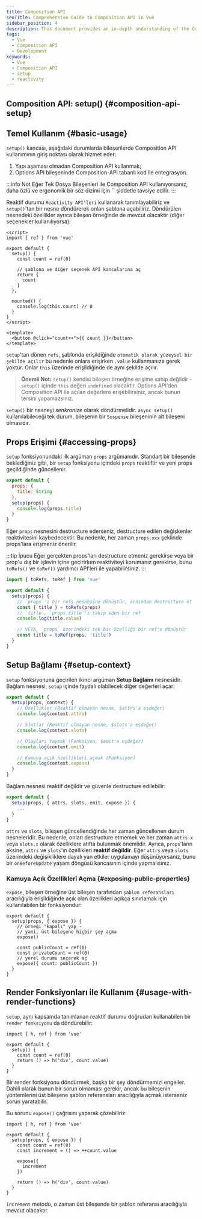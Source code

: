 ```yaml
---
title: Composition API
seoTitle: Comprehensive Guide to Composition API in Vue
sidebar_position: 4
description: This document provides an in-depth understanding of the Composition API, its usage in Vue components, and best practices for effective implementation.
tags: 
  - Vue
  - Composition API
  - Development
keywords: 
  - Vue
  - Composition API
  - setup
  - reactivity
---
```

## Composition API: setup() {#composition-api-setup}

## Temel Kullanım {#basic-usage}

`setup()` kancası, aşağıdaki durumlarda bileşenlerde Composition API kullanımının giriş noktası olarak hizmet eder:

1. Yapı aşaması olmadan Composition API kullanmak;
2. Options API bileşeninde Composition-API tabanlı kod ile entegrasyon.

:::info Not
Eğer Tek Dosya Bileşenleri ile Composition API kullanıyorsanız, daha özlü ve ergonomik bir söz dizimi için `` şiddetle tavsiye edilir.
:::

Reaktif durumu `Reactivity API'leri` kullanarak tanımlayabiliriz ve `setup()`'tan bir nesne döndürerek onları şablona açabiliriz. Döndürülen nesnedeki özellikler ayrıca bileşen örneğinde de mevcut olacaktır (diğer seçenekler kullanılıyorsa):

```vue
<script>
import { ref } from 'vue'

export default {
  setup() {
    const count = ref(0)

    // şablona ve diğer seçenek API kancalarına aç
    return {
      count
    }
  },

  mounted() {
    console.log(this.count) // 0
  }
}
</script>

<template>
  <button @click="count++">{{ count }}</button>
</template>
```

`setup`'tan dönen `refs`, şablonda erişildiğinde `otomatik olarak yüzeysel bir şekilde açılır` bu nedenle onlara erişirken `.value` kullanmanıza gerek yoktur. Onlar `this` üzerinde erişildiğinde de aynı şekilde açılır.

> **Önemli Not:** `setup()` kendisi bileşen örneğine erişime sahip değildir - `setup()` içinde `this` değeri `undefined` olacaktır. Options API'den Composition API ile açılan değerlere erişebilirsiniz, ancak bunun tersini yapamazsınız.

`setup()` bir nesneyi _senkronize_ olarak döndürmelidir. `async setup()` kullanılabileceği tek durum, bileşenin bir `Suspense` bileşeninin alt bileşeni olmasıdır.

## Props Erişimi {#accessing-props}

`setup` fonksiyonundaki ilk argüman `props` argümanıdır. Standart bir bileşende beklediğiniz gibi, bir `setup` fonksiyonu içindeki `props` reaktiftir ve yeni props geçildiğinde güncellenir.

```js
export default {
  props: {
    title: String
  },
  setup(props) {
    console.log(props.title)
  }
}
```

Eğer `props` nesnesini destructure ederseniz, destructure edilen değişkenler reaktivitesini kaybedecektir. Bu nedenle, her zaman `props.xxx` şeklinde props'lara erişmeniz önerilir.

:::tip İpucu
Eğer gerçekten props'ları destructure etmeniz gerekirse veya bir prop'u dış bir işlevin içine geçirirken reaktiviteyi korumanız gerekirse, bunu `toRefs()` ve `toRef()` yardımcı API'leri ile yapabilirsiniz.
:::

```js
import { toRefs, toRef } from 'vue'

export default {
  setup(props) {
    // `props`'ı bir refs nesnesine dönüştür, ardından destructure et
    const { title } = toRefs(props)
    // `title`, `props.title`'ı takip eden bir ref
    console.log(title.value)

    // VEYA, `props` üzerindeki tek bir özelliği bir ref'e dönüştür
    const title = toRef(props, 'title')
  }
}
```

## Setup Bağlamı {#setup-context}

`setup` fonksiyonuna geçirilen ikinci argüman **Setup Bağlamı** nesnesidir. Bağlam nesnesi, `setup` içinde faydalı olabilecek diğer değerleri açar:

```js
export default {
  setup(props, context) {
    // Özellikler (Reaktif olmayan nesne, $attrs'a eşdeğer)
    console.log(context.attrs)

    // Slotlar (Reaktif olmayan nesne, $slots'a eşdeğer)
    console.log(context.slots)

    // Olayları Yaymak (Fonksiyon, $emit'e eşdeğer)
    console.log(context.emit)

    // Kamuya açık özellikleri açmak (Fonksiyon)
    console.log(context.expose)
  }
}
```

Bağlam nesnesi reaktif değildir ve güvenle destructure edilebilir:

```js
export default {
  setup(props, { attrs, slots, emit, expose }) {
    ...
  }
}
```

`attrs` ve `slots`, bileşen güncellendiğinde her zaman güncellenen durum nesneleridir. Bu nedenle, onları destructure etmemek ve her zaman `attrs.x` veya `slots.x` olarak özelliklere atıfta bulunmak önemlidir. Ayrıca, `props`'ların aksine, `attrs` ve `slots`'ın özellikleri **reaktif değildir**. Eğer `attrs` veya `slots` üzerindeki değişikliklere dayalı yan etkiler uygulamayı düşünüyorsanız, bunu bir `onBeforeUpdate` yaşam döngüsü kancasının içinde yapmalısınız.

### Kamuya Açık Özellikleri Açma {#exposing-public-properties}

`expose`, bileşen örneğine üst bileşen tarafından `şablon referansları` aracılığıyla erişildiğinde açık olan özellikleri açıkça sınırlamak için kullanılabilen bir fonksiyondur:

```js{5,10}
export default {
  setup(props, { expose }) {
    // örneği "kapalı" yap -
    // yani, üst bileşene hiçbir şey açma
    expose()

    const publicCount = ref(0)
    const privateCount = ref(0)
    // yerel durumu seçerek aç
    expose({ count: publicCount })
  }
}
```

## Render Fonksiyonları ile Kullanım {#usage-with-render-functions}

`setup`, aynı kapsamda tanımlanan reaktif durumu doğrudan kullanabilen bir `render fonksiyonu` da döndürebilir:

```js{6}
import { h, ref } from 'vue'

export default {
  setup() {
    const count = ref(0)
    return () => h('div', count.value)
  }
}
```

Bir render fonksiyonu döndürmek, başka bir şey döndürmemizi engeller. Dahili olarak bunun bir sorun olmaması gerekir, ancak bu bileşenin yöntemlerini üst bileşene şablon referansları aracılığıyla açmak isterseniz sorun yaratabilir.

Bu sorunu `expose()` çağrısını yaparak çözebiliriz:

```js{8-10}
import { h, ref } from 'vue'

export default {
  setup(props, { expose }) {
    const count = ref(0)
    const increment = () => ++count.value

    expose({
      increment
    })

    return () => h('div', count.value)
  }
}
```

`increment` metodu, o zaman üst bileşende bir şablon referansı aracılığıyla mevcut olacaktır.